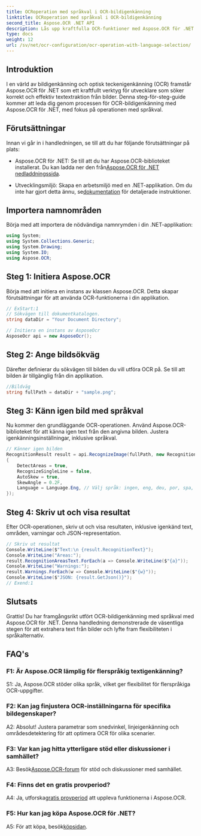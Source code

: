 ```yaml
---
title: OCRoperation med språkval i OCR-bildigenkänning
linktitle: OCRoperation med språkval i OCR-bildigenkänning
second_title: Aspose.OCR .NET API
description: Lås upp kraftfulla OCR-funktioner med Aspose.OCR för .NET. Extrahera text från bilder sömlöst.
type: docs
weight: 12
url: /sv/net/ocr-configuration/ocr-operation-with-language-selection/
---
```

## Introduktion

I en värld av bildigenkänning och optisk teckenigenkänning (OCR) framstår Aspose.OCR för .NET som ett kraftfullt verktyg för utvecklare som söker korrekt och effektiv textextraktion från bilder. Denna steg-för-steg-guide kommer att leda dig genom processen för OCR-bildigenkänning med Aspose.OCR för .NET, med fokus på operationen med språkval.

## Förutsättningar

Innan vi går in i handledningen, se till att du har följande förutsättningar på plats:

-  Aspose.OCR för .NET: Se till att du har Aspose.OCR-biblioteket installerat. Du kan ladda ner den från[Aspose.OCR för .NET nedladdningssida](https://releases.aspose.com/ocr/net/).

- Utvecklingsmiljö: Skapa en arbetsmiljö med en .NET-applikation. Om du inte har gjort detta ännu, se[dokumentation](https://reference.aspose.com/ocr/net/) för detaljerade instruktioner.

## Importera namnområden

Börja med att importera de nödvändiga namnrymden i din .NET-applikation:

```csharp
using System;
using System.Collections.Generic;
using System.Drawing;
using System.IO;
using Aspose.OCR;
```

## Steg 1: Initiera Aspose.OCR

Börja med att initiera en instans av klassen Aspose.OCR. Detta skapar förutsättningar för att använda OCR-funktionerna i din applikation.

```csharp
// ExStart:1
// Sökvägen till dokumentkatalogen.
string dataDir = "Your Document Directory";

// Initiera en instans av AsposeOcr
AsposeOcr api = new AsposeOcr();
```

## Steg 2: Ange bildsökväg

Därefter definierar du sökvägen till bilden du vill utföra OCR på. Se till att bilden är tillgänglig från din applikation.

```csharp
//Bildväg
string fullPath = dataDir + "sample.png";
```

## Steg 3: Känn igen bild med språkval

Nu kommer den grundläggande OCR-operationen. Använd Aspose.OCR-biblioteket för att känna igen text från den angivna bilden. Justera igenkänningsinställningar, inklusive språkval.

```csharp
// Känner igen bilden
RecognitionResult result = api.RecognizeImage(fullPath, new RecognitionSettings
{
    DetectAreas = true,
    RecognizeSingleLine = false,
    AutoSkew = true,
    SkewAngle = 0.2F,
    Language = Language.Eng, // Välj språk: ingen, eng, deu, por, spa, fra, ita, cze, dan, dum, est, fin, lav, lit, nor, pol, rom, srp_hrv, slk, slv, swe, chi
});
```

## Steg 4: Skriv ut och visa resultat

Efter OCR-operationen, skriv ut och visa resultaten, inklusive igenkänd text, områden, varningar och JSON-representation.

```csharp
// Skriv ut resultat
Console.WriteLine($"Text:\n {result.RecognitionText}");
Console.WriteLine("Areas:");
result.RecognitionAreasText.ForEach(a => Console.WriteLine($"{a}"));
Console.WriteLine("Warnings:");
result.Warnings.ForEach(w => Console.WriteLine($"{w}"));
Console.WriteLine($"JSON: {result.GetJson()}");
// Exend:1
```

## Slutsats

Grattis! Du har framgångsrikt utfört OCR-bildigenkänning med språkval med Aspose.OCR för .NET. Denna handledning demonstrerade de väsentliga stegen för att extrahera text från bilder och lyfte fram flexibiliteten i språkalternativ.

## FAQ's

### F1: Är Aspose.OCR lämplig för flerspråkig textigenkänning?

S1: Ja, Aspose.OCR stöder olika språk, vilket ger flexibilitet för flerspråkiga OCR-uppgifter.

### F2: Kan jag finjustera OCR-inställningarna för specifika bildegenskaper?

A2: Absolut! Justera parametrar som snedvinkel, linjeigenkänning och områdesdetektering för att optimera OCR för olika scenarier.

### F3: Var kan jag hitta ytterligare stöd eller diskussioner i samhället?

 A3: Besök[Aspose.OCR-forum](https://forum.aspose.com/c/ocr/16) för stöd och diskussioner med samhället.

### F4: Finns det en gratis provperiod?

 A4: Ja, utforska[gratis provperiod](https://releases.aspose.com/) att uppleva funktionerna i Aspose.OCR.

### F5: Hur kan jag köpa Aspose.OCR för .NET?

 A5: För att köpa, besök[köpsidan](https://purchase.aspose.com/buy).
